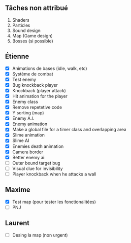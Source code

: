 ## Tâches non attribué
1. Shaders
2. Particles
3. Sound design
4. Map (Game design)
5. Bosses (si possible)

## Étienne
 - [x] Animations de bases (idle, walk, etc)
 - [x] Système de combat
 - [X] Test enemy
 - [X] Bug knockback player
 - [X] Knockback (player attack)
 - [X] Hit animation for the player
 - [X] Enemy class
 - [X] Remove repetetive code 
 - [X] Y sorting (map)
 - [X] Enemy A.I.
 - [X] Enemy animation
 - [X] Make a global file for a timer class and overlapping area
 - [X] Slime animation
 - [X] Slime AI
 - [X] Enemies death animation
 - [X] Camera border
 - [X] Better enemy ai
 - [ ] Outer bound target bug
 - [ ] Visual clue for invisibility
 - [ ] Player knockback when he attacks a wall

## Maxime
 - [X] Test map (pour tester les fonctionalitées)
 - [ ] PNJ

## Laurent
- [ ] Desing la map (non urgent)

